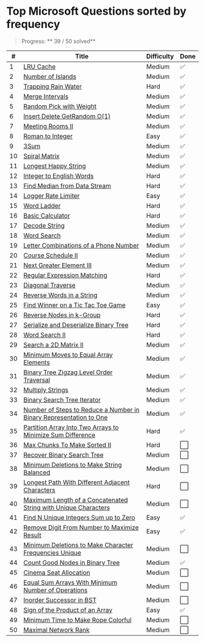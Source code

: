 # Top Microsoft Questions sorted by frequency

> Progress: ** 39 / 50 solved**

| #   | Title                                                                                                                                                                   | Difficulty | Done |
| --- | ----------------------------------------------------------------------------------------------------------------------------------------------------------------------- | ---------- | ---- |
| 1   | [LRU Cache](https://leetcode.com/problems/lru-cache/)                                                                                                                   | Medium     | ✅   |
| 2   | [Number of Islands](https://leetcode.com/problems/number-of-islands/)                                                                                                   | Medium     | ✅   |
| 3   | [Trapping Rain Water](https://leetcode.com/problems/trapping-rain-water/)                                                                                               | Hard       | ✅   |
| 4   | [Merge Intervals](https://leetcode.com/problems/merge-intervals/)                                                                                                       | Medium     | ✅   |
| 5   | [Random Pick with Weight](https://leetcode.com/problems/random-pick-with-weight/)                                                                                       | Medium     | ✅   |
| 6   | [Insert Delete GetRandom O(1)](https://leetcode.com/problems/insert-delete-getrandom-o1/)                                                                               | Medium     | ✅   |
| 7   | [Meeting Rooms II](https://leetcode.com/problems/meeting-rooms-ii/)                                                                                                     | Medium     | ✅   |
| 8   | [Roman to Integer](https://leetcode.com/problems/roman-to-integer/)                                                                                                     | Easy       | ✅   |
| 9   | [3Sum](https://leetcode.com/problems/3sum/)                                                                                                                             | Medium     | ✅   |
| 10  | [Spiral Matrix](https://leetcode.com/problems/spiral-matrix/)                                                                                                           | Medium     | ✅   |
| 11  | [Longest Happy String](https://leetcode.com/problems/longest-happy-string/)                                                                                             | Medium     | ✅   |
| 12  | [Integer to English Words](https://leetcode.com/problems/integer-to-english-words/)                                                                                     | Hard       | ✅   |
| 13  | [Find Median from Data Stream](https://leetcode.com/problems/find-median-from-data-stream/)                                                                             | Hard       | ✅   |
| 14  | [Logger Rate Limiter](https://leetcode.com/problems/logger-rate-limiter/)                                                                                               | Easy       | ✅   |
| 15  | [Word Ladder](https://leetcode.com/problems/word-ladder/)                                                                                                               | Hard       | ✅   |
| 16  | [Basic Calculator](https://leetcode.com/problems/basic-calculator/)                                                                                                     | Hard       | ✅   |
| 17  | [Decode String](https://leetcode.com/problems/decode-string/)                                                                                                           | Medium     | ✅   |
| 18  | [Word Search](https://leetcode.com/problems/word-search/)                                                                                                               | Medium     | ✅   |
| 19  | [Letter Combinations of a Phone Number](https://leetcode.com/problems/letter-combinations-of-a-phone-number/)                                                           | Medium     | ✅   |
| 20  | [Course Schedule II](https://leetcode.com/problems/course-schedule-ii/)                                                                                                 | Medium     | ✅   |
| 21  | [Next Greater Element III](https://leetcode.com/problems/next-greater-element-iii/)                                                                                     | Medium     | ✅   |
| 22  | [Regular Expression Matching](https://leetcode.com/problems/regular-expression-matching/)                                                                               | Hard       | ✅   |
| 23  | [Diagonal Traverse](https://leetcode.com/problems/diagonal-traverse/)                                                                                                   | Medium     | ✅   |
| 24  | [Reverse Words in a String](https://leetcode.com/problems/reverse-words-in-a-string/)                                                                                   | Medium     | ✅   |
| 25  | [Find Winner on a Tic Tac Toe Game](https://leetcode.com/problems/find-winner-on-a-tic-tac-toe-game/)                                                                   | Easy       | ✅   |
| 26  | [Reverse Nodes in k-Group](https://leetcode.com/problems/reverse-nodes-in-k-group/)                                                                                     | Hard       | ✅   |
| 27  | [Serialize and Deserialize Binary Tree](https://leetcode.com/problems/serialize-and-deserialize-binary-tree/)                                                           | Hard       | ✅   |
| 28  | [Word Search II](https://leetcode.com/problems/word-search-ii/)                                                                                                         | Hard       | ✅   |
| 29  | [Search a 2D Matrix II](https://leetcode.com/problems/search-a-2d-matrix-ii/)                                                                                           | Medium     | ✅   |
| 30  | [Minimum Moves to Equal Array Elements](https://leetcode.com/problems/minimum-moves-to-equal-array-elements/)                                                           | Medium     | ✅   |
| 31  | [Binary Tree Zigzag Level Order Traversal](https://leetcode.com/problems/binary-tree-zigzag-level-order-traversal/)                                                     | Medium     | ✅   |
| 32  | [Multiply Strings](https://leetcode.com/problems/multiply-strings/)                                                                                                     | Medium     | ✅   |
| 33  | [Binary Search Tree Iterator](https://leetcode.com/problems/binary-search-tree-iterator/)                                                                               | Medium     | ✅   |
| 34  | [Number of Steps to Reduce a Number in Binary Representation to One](https://leetcode.com/problems/number-of-steps-to-reduce-a-number-in-binary-representation-to-one/) | Medium     | ✅   |
| 35  | [Partition Array Into Two Arrays to Minimize Sum Difference](https://leetcode.com/problems/partition-array-into-two-arrays-to-minimize-sum-difference/)                 | Hard       | ✅   |
| 36  | [Max Chunks To Make Sorted II](https://leetcode.com/problems/max-chunks-to-make-sorted-ii/)                                                                             | Hard       | ⬜   |
| 37  | [Recover Binary Search Tree](https://leetcode.com/problems/recover-binary-search-tree/)                                                                                 | Medium     | ⬜   |
| 38  | [Minimum Deletions to Make String Balanced](https://leetcode.com/problems/minimum-deletions-to-make-string-balanced/)                                                   | Medium     | ⬜   |
| 39  | [Longest Path With Different Adjacent Characters](https://leetcode.com/problems/longest-path-with-different-adjacent-characters/)                                       | Hard       | ⬜   |
| 40  | [Maximum Length of a Concatenated String with Unique Characters](https://leetcode.com/problems/maximum-length-of-a-concatenated-string-with-unique-characters/)         | Medium     | ⬜   |
| 41  | [Find N Unique Integers Sum up to Zero](https://leetcode.com/problems/find-n-unique-integers-sum-up-to-zero/)                                                           | Easy       | ✅   |
| 42  | [Remove Digit From Number to Maximize Result](https://leetcode.com/problems/remove-digit-from-number-to-maximize-result/)                                               | Easy       | ✅   |
| 43  | [Minimum Deletions to Make Character Frequencies Unique](https://leetcode.com/problems/minimum-deletions-to-make-character-frequencies-unique/)                         | Medium     | ⬜   |
| 44  | [Count Good Nodes in Binary Tree](https://leetcode.com/problems/count-good-nodes-in-binary-tree/)                                                                       | Medium     | ✅   |
| 45  | [Cinema Seat Allocation](https://leetcode.com/problems/cinema-seat-allocation/)                                                                                         | Medium     | ⬜   |
| 46  | [Equal Sum Arrays With Minimum Number of Operations](https://leetcode.com/problems/equal-sum-arrays-with-minimum-number-of-operations/)                                 | Medium     | ⬜   |
| 47  | [Inorder Successor in BST](https://leetcode.com/problems/inorder-successor-in-bst/)                                                                                     | Medium     | ⬜   |
| 48  | [Sign of the Product of an Array](https://leetcode.com/problems/sign-of-the-product-of-an-array/)                                                                       | Easy       | ✅   |
| 49  | [Minimum Time to Make Rope Colorful](https://leetcode.com/problems/minimum-time-to-make-rope-colorful/)                                                                 | Medium     | ⬜   |
| 50  | [Maximal Network Rank](https://leetcode.com/problems/maximal-network-rank/)                                                                                             | Medium     | ⬜   |
